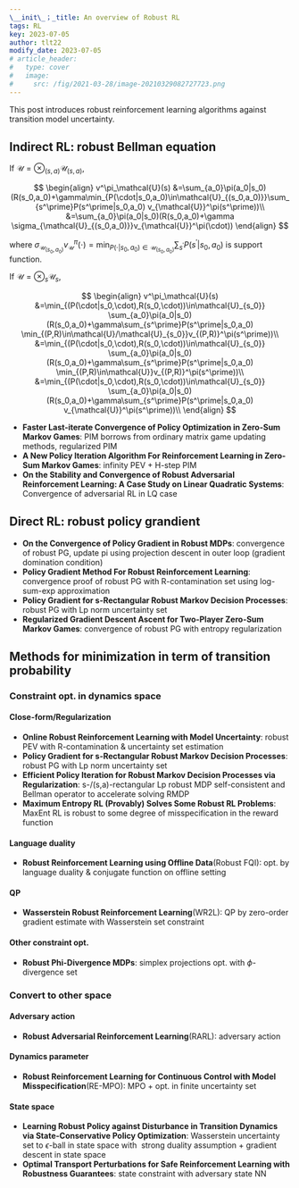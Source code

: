 ```yaml
---
\__init\_；_title: An overview of Robust RL
tags: RL
key: 2023-07-05
author: tlt22
modify_date: 2023-07-05
# article_header:
#   type: cover
#   image:
#     src: /fig/2021-03-28/image-20210329082727723.png
---
```


This post introduces robust reinforcement learning algorithms against transition model uncertainty.

<!--more-->

## Indirect RL: robust Bellman equation

If $\mathcal{U}=\otimes_{(s,a)}\mathcal{U}_{(s,a)}$,

$$
\begin{align}
v^\pi_\mathcal{U}(s)
&=\sum_{a_0}\pi(a_0|s_0)(R(s_0,a_0)+\gamma\min_{P(\cdot|s_0,a_0)\in\mathcal{U}_{(s_0,a_0)}}\sum_{s^\prime}P(s^\prime|s_0,a_0)
v_{\mathcal{U}}^\pi(s^\prime))\\
&=\sum_{a_0}\pi(a_0|s_0)(R(s_0,a_0)+\gamma
\sigma_{\mathcal{U}_{(s_0,a_0)}}v_{\mathcal{U}}^\pi(\cdot))
\end{align}
$$

where $\sigma_{\mathcal{U}_{(s_0,a_0)}}v_{\mathcal{U}}^\pi(\cdot)=\min_{P(\cdot|s_0,a_0)\in\mathcal{U}_{(s_0,a_0)}}\sum_{s^\prime}P(s^\prime|s_0,a_0)$ is support function.

If $\mathcal{U}=\otimes_{s}\mathcal{U}_{s}$,

$$
\begin{align}
v^\pi_\mathcal{U}(s)
&=\min_{(P(\cdot|s_0,\cdot),R(s_0,\cdot))\in\mathcal{U}_{s_0}}
\sum_{a_0}\pi(a_0|s_0)(R(s_0,a_0)+\gamma\sum_{s^\prime}P(s^\prime|s_0,a_0)
\min_{(P,R)\in\mathcal{U}/\mathcal{U}_{s_0}}v_{(P,R)}^\pi(s^\prime))\\
&=\min_{(P(\cdot|s_0,\cdot),R(s_0,\cdot))\in\mathcal{U}_{s_0}}
\sum_{a_0}\pi(a_0|s_0)(R(s_0,a_0)+\gamma\sum_{s^\prime}P(s^\prime|s_0,a_0)
\min_{(P,R)\in\mathcal{U}}v_{(P,R)}^\pi(s^\prime))\\
&=\min_{(P(\cdot|s_0,\cdot),R(s_0,\cdot))\in\mathcal{U}_{s_0}}
\sum_{a_0}\pi(a_0|s_0)(R(s_0,a_0)+\gamma\sum_{s^\prime}P(s^\prime|s_0,a_0)
v_{\mathcal{U}}^\pi(s^\prime))\\
\end{align}
$$

- **Faster Last-iterate Convergence of Policy Optimization in Zero-Sum Markov Games**: PIM borrows from ordinary matrix game updating methods, regularized PIM
- **A New Policy Iteration Algorithm For Reinforcement Learning in Zero-Sum Markov Games**: infinity PEV + H-step PIM
- **On the Stability and Convergence of Robust Adversarial Reinforcement Learning: A Case Study on Linear Quadratic Systems**: Convergence of adversarial RL in LQ case


## Direct RL: robust policy grandient

- **On the Convergence of Policy Gradient in Robust MDPs**: convergence of robust PG, update pi using projection descent in outer loop (gradient domination condition)
- **Policy Gradient Method For Robust Reinforcement Learning**: convergence proof of robust PG with R-contamination set using log-sum-exp approximation
- **Policy Gradient for s-Rectangular Robust Markov Decision Processes**: robust PG with Lp norm uncertainty set
- **Regularized Gradient Descent Ascent for Two-Player Zero-Sum Markov Games**: convergence of robust PG with entropy regularization

## Methods for minimization in term of transition probability

### Constraint opt. in dynamics space

#### Close-form/Regularization

- **Online Robust Reinforcement Learning with Model Uncertainty**: robust PEV with R-contamination & uncertainty set estimation
- **Policy Gradient for s-Rectangular Robust Markov Decision Processes**: robust PG with Lp norm uncertainty set
- **Efficient Policy Iteration for Robust Markov Decision Processes via Regularization**: s-/(s,a)-rectangular Lp robust MDP self-consistent and Bellman operator to accelerate solving RMDP
- **Maximum Entropy RL (Provably) Solves Some Robust RL Problems**: MaxEnt RL is robust to some degree of misspecification in the reward function

#### Language duality

- **Robust Reinforcement Learning using Offline Data**(Robust FQI): opt. by language duality & conjugate function on offline setting

#### QP

- **Wasserstein Robust Reinforcement Learning**(WR2L): QP by zero-order gradient estimate with Wasserstein set constraint

#### Other constraint opt.

- **Robust Phi-Divergence MDPs**: simplex projections opt. with $\phi$-divergence set

### Convert to other space

#### Adversary action

- **Robust Adversarial Reinforcement Learning**(RARL): adversary action

#### Dynamics parameter

- **Robust Reinforcement Learning for Continuous Control with Model Misspecification**(RE-MPO): MPO + opt. in finite uncertainty set

#### State space

- **Learning Robust Policy against Disturbance in Transition Dynamics via State-Conservative Policy Optimization**: Wasserstein uncertainty set to $\epsilon$-ball in state space with  strong duality assumption + gradient descent in state space
- **Optimal Transport Perturbations for Safe Reinforcement Learning with Robustness Guarantees**: state constraint with adversary state NN